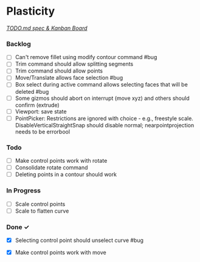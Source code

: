 # Plasticity

<em>[TODO.md spec & Kanban Board](https://bit.ly/3fCwKfM)</em>

### Backlog

- [ ] Can't remove fillet using modify contour command #bug  
- [ ] Trim command should allow splitting segments  
- [ ] Trim command should allow points  
- [ ] Move/Translate allows face selection #bug  
- [ ] Box select during active command allows selecting faces that will be deleted #bug  
- [ ] Some gizmos should abort on interrupt (move xyz) and others should confirm (extrude)  
- [ ] Viewport: save state  
- [ ] PointPicker: Restrictions are ignored with choice - e.g., freestyle scale. DisableVerticalStraightSnap should disable normal; nearpointprojection needs to be errorbool  

### Todo

- [ ] Make control points work with rotate  
- [ ] Consolidate rotate command  
- [ ] Deleting points in a contour should work  

### In Progress

- [ ] Scale control points  
- [ ] Scale to flatten curve  

### Done ✓

- [x] Selecting control point should unselect curve #bug  
- [x] Make control points work with move  

